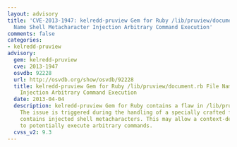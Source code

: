 ```yaml
---
layout: advisory
title: 'CVE-2013-1947: kelredd-pruview Gem for Ruby /lib/pruview/document.rb File
  Name Shell Metacharacter Injection Arbitrary Command Execution'
comments: false
categories:
- kelredd-pruview
advisory:
  gem: kelredd-pruview
  cve: 2013-1947
  osvdb: 92228
  url: http://osvdb.org/show/osvdb/92228
  title: kelredd-pruview Gem for Ruby /lib/pruview/document.rb File Name Shell Metacharacter
    Injection Arbitrary Command Execution
  date: 2013-04-04
  description: kelredd-pruview Gem for Ruby contains a flaw in /lib/pruview/document.rb.
    The issue is triggered during the handling of a specially crafted file name that
    contains injected shell metacharacters. This may allow a context-dependent attacker
    to potentially execute arbitrary commands.
  cvss_v2: 9.3
---
```

